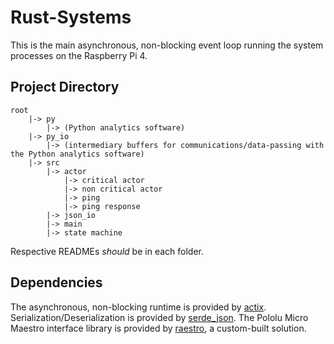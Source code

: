 # Rust-Systems
This is the main asynchronous, non-blocking event loop running the system processes on the Raspberry Pi 4.

## Project Directory
    root
        |-> py
            |-> (Python analytics software)
        |-> py_io
            |-> (intermediary buffers for communications/data-passing with the Python analytics software)
        |-> src
            |-> actor
                |-> critical actor
                |-> non critical actor
                |-> ping
                |-> ping response
            |-> json_io
            |-> main
            |-> state machine

Respective READMEs *should* be in each folder.

## Dependencies
The asynchronous, non-blocking runtime is provided by [actix](https://crates.io/crates/actix). Serialization/Deserialization is provided by [serde_json](https://crates.io/crates/serde_json). The Pololu Micro Maestro interface library is provided by [raestro](https://crates.io/crates/raestro), a custom-built solution.
